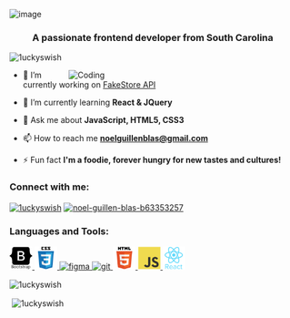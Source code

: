 ![image](https://github.com/1uckyswish/1uckyswish/assets/107442415/c55788c9-1bbc-4d5e-892e-42f53f940acf)

<!-- <h1 align="center">Hi 👋, I'm Noel Guillen</h1> -->
<h3 align="center">A passionate frontend developer from South Carolina</h3>

<p align="left"> <img src="https://komarev.com/ghpvc/?username=1uckyswish&label=Profile%20views&color=0e75b6&style=flat" alt="1uckyswish" /> </p>

<img align="right" alt="Coding" width="400" src="https://i.pinimg.com/originals/cd/59/d6/cd59d626dc86397fe45080e6e9c7027d.gif">

- 🔭 I’m currently working on [FakeStore API](https://noelfakestore.netlify.app/)

- 🌱 I’m currently learning **React & JQuery**

- 💬 Ask me about **JavaScript, HTML5, CSS3**

- 📫 How to reach me **noelguillenblas@gmail.com**

- ⚡ Fun fact **I'm a foodie, forever hungry for new tastes and cultures!**
<h3 align="left">Connect with me:</h3>
<p align="left">
<a href="https://codepen.io/1uckyswish" target="blank"><img align="center" src="https://raw.githubusercontent.com/rahuldkjain/github-profile-readme-generator/master/src/images/icons/Social/codepen.svg" alt="1uckyswish" height="30" width="40" /></a>
<a href="https://linkedin.com/in/noel-guillen-blas-b63353257" target="blank"><img align="center" src="https://raw.githubusercontent.com/rahuldkjain/github-profile-readme-generator/master/src/images/icons/Social/linked-in-alt.svg" alt="noel-guillen-blas-b63353257" height="30" width="40" /></a>
</p>

<h3 align="left">Languages and Tools:</h3>
<p align="left"> <a href="https://getbootstrap.com" target="_blank" rel="noreferrer"> <img src="https://raw.githubusercontent.com/devicons/devicon/master/icons/bootstrap/bootstrap-plain-wordmark.svg" alt="bootstrap" width="40" height="40"/> </a> <a href="https://www.w3schools.com/css/" target="_blank" rel="noreferrer"> <img src="https://raw.githubusercontent.com/devicons/devicon/master/icons/css3/css3-original-wordmark.svg" alt="css3" width="40" height="40"/> </a> <a href="https://www.figma.com/" target="_blank" rel="noreferrer"> <img src="https://www.vectorlogo.zone/logos/figma/figma-icon.svg" alt="figma" width="40" height="40"/> </a> <a href="https://git-scm.com/" target="_blank" rel="noreferrer"> <img src="https://www.vectorlogo.zone/logos/git-scm/git-scm-icon.svg" alt="git" width="40" height="40"/> </a> <a href="https://www.w3.org/html/" target="_blank" rel="noreferrer"> <img src="https://raw.githubusercontent.com/devicons/devicon/master/icons/html5/html5-original-wordmark.svg" alt="html5" width="40" height="40"/> </a> <a href="https://developer.mozilla.org/en-US/docs/Web/JavaScript" target="_blank" rel="noreferrer"> <img src="https://raw.githubusercontent.com/devicons/devicon/master/icons/javascript/javascript-original.svg" alt="javascript" width="40" height="40"/> </a> <a href="https://reactjs.org/" target="_blank" rel="noreferrer"> <img src="https://raw.githubusercontent.com/devicons/devicon/master/icons/react/react-original-wordmark.svg" alt="react" width="40" height="40"/> </a> </p>
<p><img align="center"  src="https://github-readme-streak-stats.herokuapp.com/?user=1uckyswish&" alt="1uckyswish" /></p>
<p>&nbsp;<img align="center" src="https://github-readme-stats.vercel.app/api?username=1uckyswish&show_icons=true&locale=en" alt="1uckyswish" /></p>
<!-- <p><img align="left" width="900px" src="https://github-readme-stats.vercel.app/api/top-langs?username=1uckyswish&show_icons=true&locale=en&layout=compact" alt="1uckyswish" /></p> -->







